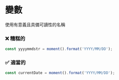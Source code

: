 # 變數

使用有意義且具備可讀性的名稱

<h3 class="awful">❌ 糟糕的</h3>

```javascript
const yyyymmdstr = moment().format('YYYY/MM/DD');
```

<v-click>
  <h3 class="adequate">✅ 適當的</h3>

  ```javascript
  const currentDate = moment().format('YYYY/MM/DD');
  ```
</v-click>
